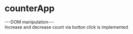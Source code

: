 # counterApp
---DOM manipulation--- <br>
Increase and decrease count via button click is implemented
